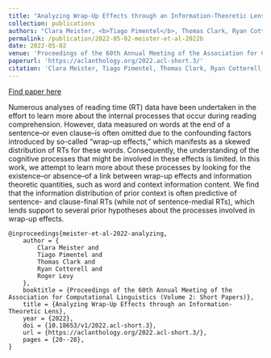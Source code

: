 ```yaml
---
title: "Analyzing Wrap-Up Effects through an Information-Theoretic Lens"
collection: publications
authors: "Clara Meister, <b>Tiago Pimentel</b>, Thomas Clark, Ryan Cotterell, Roger Levy"
permalink: /publication/2022-05-02-meister-et-al-2022b
date: 2022-05-02
venue: 'Proceedings of the 60th Annual Meeting of the Association for Computational Linguistics (Volume 2: Short Papers)'
paperurl: 'https://aclanthology.org/2022.acl-short.3/'
citation: 'Clara Meister, Tiago Pimentel, Thomas Clark, Ryan Cotterell, and Roger Levy. 2022. Analyzing Wrap-Up Effects through an Information-Theoretic Lens. In Proceedings of the 60th Annual Meeting of the Association for Computational Linguistics (Volume 2: Short Papers), pages 20–28, Dublin, Ireland. Association for Computational Linguistics.'
---
```


<a href='https://aclanthology.org/2022.acl-short.3/'>Find paper here</a>

Numerous analyses of reading time (RT) data have been undertaken in the effort to learn more about the internal processes that occur during reading comprehension. However, data measured on words at the end of a sentence–or even clause–is often omitted due to the confounding factors introduced by so-called “wrap-up effects,” which manifests as a skewed distribution of RTs for these words. Consequently, the understanding of the cognitive processes that might be involved in these effects is limited. In this work, we attempt to learn more about these processes by looking for the existence–or absence–of a link between wrap-up effects and information theoretic quantities, such as word and context information content. We find that the information distribution of prior context is often predictive of sentence- and clause-final RTs (while not of sentence-medial RTs), which lends support to several prior hypotheses about the processes involved in wrap-up effects.

```
@inproceedings{meister-et-al-2022-analyzing,
    author = {
        Clara Meister and
        Tiago Pimentel and
        Thomas Clark and
        Ryan Cotterell and
        Roger Levy
    },
    booktitle = {Proceedings of the 60th Annual Meeting of the Association for Computational Linguistics (Volume 2: Short Papers)},
    title = {Analyzing Wrap-Up Effects through an Information-Theoretic Lens},
    year = {2022},
    doi = {10.18653/v1/2022.acl-short.3},
    url = {https://aclanthology.org/2022.acl-short.3/},
    pages = {20--28},
}
```